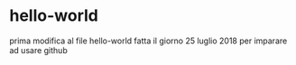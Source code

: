 # hello-world
prima modifica al file hello-world
fatta il giorno 25 luglio 2018
per imparare ad usare github
